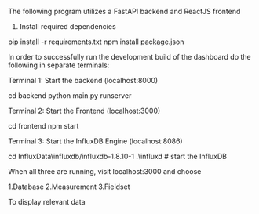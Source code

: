 The following program utilizes a FastAPI backend and ReactJS frontend

1. Install required dependencies
    
pip install -r requirements.txt
npm install package.json

In order to successfully run the development build of the dashboard do the following in separate terminals:

Terminal 1: Start the backend (localhost:8000)

cd backend
python main.py runserver

Terminal 2: Start the Frontend (localhost:3000)

cd frontend
npm start

Terminal 3: Start the InfluxDB Engine (localhost:8086)

cd InfluxData\influxdb/influxdb-1.8.10-1
.\influxd  # start the InfluxDB



When all three are running, visit localhost:3000 and choose

1.Database
2.Measurement
3.Fieldset

To display relevant data



